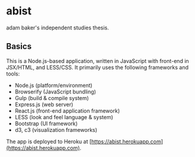# abist

adam baker's independent studies thesis.

## Basics

This is a Node.js-based application, written in JavaScript with front-end in JSX/HTML, and LESS/CSS. It primarily uses the following frameworks and tools:

 - Node.js (platform/environment)
 - Browserify (JavaScript bundling)
 - Gulp (build & compile system)
 - Express.js (web server)
 - React.js (front-end application framework)
 - LESS (look and feel language & system)
 - Bootstrap (UI framework)
 - d3, c3 (visualization frameworks)

The app is deployed to Heroku at [https://abist.herokuapp.com](https://abist.herokuapp.com).


